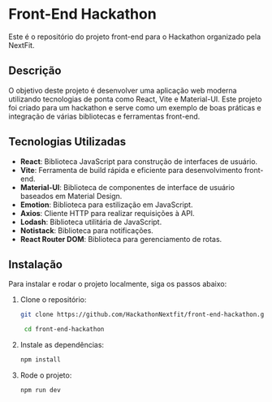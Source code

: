 # Front-End Hackathon

Este é o repositório do projeto front-end para o Hackathon organizado pela NextFit.

## Descrição

O objetivo deste projeto é desenvolver uma aplicação web moderna utilizando tecnologias de ponta como React, Vite e
Material-UI. Este projeto foi criado para um hackathon e serve como um exemplo de boas práticas e integração de várias
bibliotecas e ferramentas front-end.

## Tecnologias Utilizadas

- **React**: Biblioteca JavaScript para construção de interfaces de usuário.
- **Vite**: Ferramenta de build rápida e eficiente para desenvolvimento front-end.
- **Material-UI**: Biblioteca de componentes de interface de usuário baseados em Material Design.
- **Emotion**: Biblioteca para estilização em JavaScript.
- **Axios**: Cliente HTTP para realizar requisições à API.
- **Lodash**: Biblioteca utilitária de JavaScript.
- **Notistack**: Biblioteca para notificações.
- **React Router DOM**: Biblioteca para gerenciamento de rotas.

## Instalação

Para instalar e rodar o projeto localmente, siga os passos abaixo:

1. Clone o repositório:
   ```bash
   git clone https://github.com/HackathonNextfit/front-end-hackathon.git
   
    cd front-end-hackathon
    ```
   
2. Instale as dependências:
    ```bash
    npm install
    ```

3. Rode o projeto:
    ```bash
    npm run dev
    ```
    
